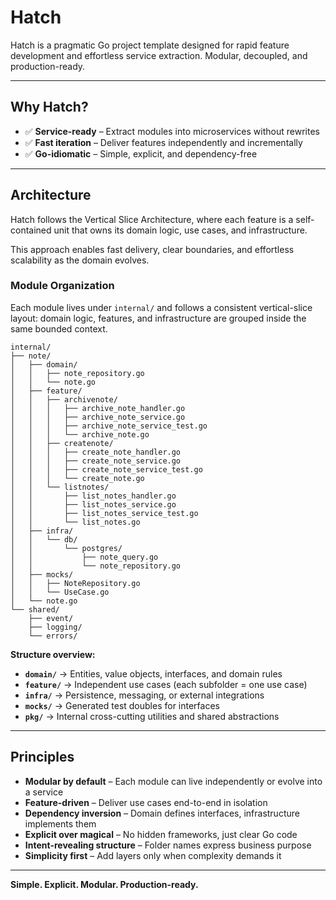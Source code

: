 # Hatch

Hatch is a pragmatic Go project template designed for rapid feature development and effortless service extraction. Modular, decoupled, and production-ready.

---

## Why Hatch?

* ✅ **Service-ready** – Extract modules into microservices without rewrites
* ✅ **Fast iteration** – Deliver features independently and incrementally
* ✅ **Go-idiomatic** – Simple, explicit, and dependency-free

---

## Architecture

Hatch follows the Vertical Slice Architecture, where each feature is a self-contained unit that owns its domain logic, use cases, and infrastructure.

This approach enables fast delivery, clear boundaries, and effortless scalability as the domain evolves.

### Module Organization

Each module lives under `internal/` and follows a consistent vertical-slice layout:
domain logic, features, and infrastructure are grouped inside the same bounded context.

```text
internal/
├── note/
│   ├── domain/
│   │   ├── note_repository.go
│   │   └── note.go
│   ├── feature/
│   │   ├── archivenote/
│   │   │   ├── archive_note_handler.go
│   │   │   ├── archive_note_service.go
│   │   │   ├── archive_note_service_test.go
│   │   │   └── archive_note.go
│   │   ├── createnote/
│   │   │   ├── create_note_handler.go
│   │   │   ├── create_note_service.go
│   │   │   ├── create_note_service_test.go
│   │   │   └── create_note.go
│   │   └── listnotes/
│   │       ├── list_notes_handler.go
│   │       ├── list_notes_service.go
│   │       ├── list_notes_service_test.go
│   │       └── list_notes.go
│   ├── infra/
│   │   └── db/
│   │       └── postgres/
│   │           ├── note_query.go
│   │           └── note_repository.go
│   ├── mocks/
│   │   ├── NoteRepository.go
│   │   └── UseCase.go
│   └── note.go
└── shared/
    ├── event/
    ├── logging/
    └── errors/
```

**Structure overview:**

* **`domain/`** → Entities, value objects, interfaces, and domain rules
* **`feature/`** → Independent use cases (each subfolder = one use case)
* **`infra/`** → Persistence, messaging, or external integrations
* **`mocks/`** → Generated test doubles for interfaces
* **`pkg/`** → Internal cross-cutting utilities and shared abstractions

---

## Principles

* **Modular by default** – Each module can live independently or evolve into a service
* **Feature-driven** – Deliver use cases end-to-end in isolation
* **Dependency inversion** – Domain defines interfaces, infrastructure implements them
* **Explicit over magical** – No hidden frameworks, just clear Go code
* **Intent-revealing structure** – Folder names express business purpose
* **Simplicity first** – Add layers only when complexity demands it

---

**Simple. Explicit. Modular. Production-ready.**